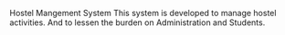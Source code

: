   Hostel Mangement System
  This system is developed to manage hostel activities. And to lessen the burden on Administration and Students.
